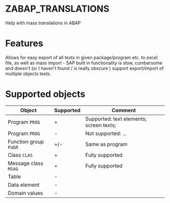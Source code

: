 # ZABAP_TRANSLATIONS
Help with mass translations in ABAP

# Features
Allows for easy export of all texts in given package/program etc. to excel file, as well as mass import - SAP built in functionality is slow, cumbersome and doesn't (or I haven't found / is really obscure ) support export/import of multiple objects texts.

# Supported objects
| Object | Supported | Comment |
| - | - | - |
| Program `PROG` | + | Supported: text elements; screen texts;|
| Program `PROG` | - | Not supported: ...|
| Function group `FUGR` | +/- | Same as program |
| Class `CLAS` | + | Fully supported |
| Message class `MSAG` | + | Fully supported |
| Table | - | |
| Data element | - | |
| Domain values | - | |
